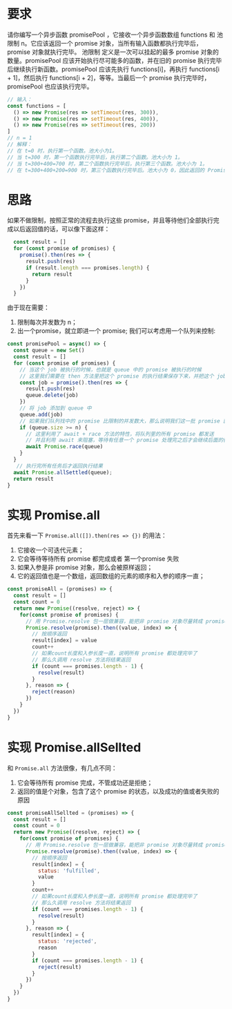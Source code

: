 # 要求
请你编写一个异步函数 promisePool ，它接收一个异步函数数组 functions 和 池限制 n。它应该返回一个 promise 对象，当所有输入函数都执行完毕后，promise 对象就执行完毕。
池限制 定义是一次可以挂起的最多 promise 对象的数量。promisePool 应该开始执行尽可能多的函数，并在旧的 promise 执行完毕后继续执行新函数。promisePool 应该先执行 functions[i]，再执行 functions[i + 1]，然后执行 functions[i + 2]，等等。当最后一个 promise 执行完毕时，promisePool 也应该执行完毕。

```js
// 输入：
const functions = [
  () => new Promise(res => setTimeout(res, 300)),
  () => new Promise(res => setTimeout(res, 400)),
  () => new Promise(res => setTimeout(res, 200))
]
// n = 1
// 解释：
// 在 t=0 时，执行第一个函数。池大小为1。
// 当 t=300 时，第一个函数执行完毕后，执行第二个函数。池大小为 1。
// 当 t=300+400=700 时，第二个函数执行完毕后，执行第三个函数。池大小为 1。
// 在 t=300+400+200=900 时，第三个函数执行完毕后。池大小为 0，因此返回的 Promise 也执行完成。
```

# 思路
如果不做限制，按照正常的流程去执行这些 promise，并且等待他们全部执行完成以后返回值的话，可以像下面这样：
```js
  const result = []
  for (const promise of promises) {
    promise().then(res => {
      result.push(res)
      if (result.length === promises.length) {
        return result
      }
    })
  }
```
由于现在需要：
1. 限制每次并发数为 n；
2. 出一个promise，就立即进一个 promise;
我们可以考虑用一个队列来控制:
```js
const promisePool = async() => {
  const queue = new Set()
  const result = []
  for (const promise of promises) {
    // 当这个 job 被执行的时候，也就是 queue 中的 promise 被执行的时候
    // 这里我们需要在 then 方法里把这个 promise 的执行结果保存下来，并把这个 job 从 queue 中删除
    const job = promise().then(res => {
      result.push(res)
      queue.delete(job)
    })
    // 将 job 添加到 queue 中
    queue.add(job)
    // 如果我们队列找中的 promise 比限制的并发数大，那么说明我们这一批 promise 就可以发送了
    if (queue.size >= n) {
      // 这里利用了 await + race 方法的特性，将队列里的所有 promise 都发送
      // 并且利用 await 来阻塞，等待有任意一个 promise 处理完之后才会继续后面的循环逻辑；
      await Promise.race(queue)
    }
  }
   // 执行完所有任务后才返回执行结果
  await Promise.allSettled(queue);
  return result
}
```


# 实现 Promise.all
首先来看一下 `Promise.all([]).then(res => {})` 的用法：
1. 它接收一个可迭代元素；
2. 它会等待等待所有 promise 都完成或者 第一个promise 失败
3. 如果入参是非 promise 对象，那么会被原样返回；
4. 它的返回值也是一个数组，返回数组的元素的顺序和入参的顺序一直；
```js
const promiseAll = (promises) => {
  const result = []
  const count = 0
  return new Promise((resolve, reject) => {
    for(const promise of promises) {
      // 用 Promise.resolve 包一层做兼容，能把非 promise 对象尽量转成 promise 对象
      Promise.resolve(promise).then((value, index) => {
        // 按顺序返回
        result[index] = value
        count++
        // 如果count长度和入参长度一直，说明所有 promise 都处理完毕了
        // 那么久调用 resolve 方法将结果返回
        if (count === promises.length - 1) {
          resolve(result)
        }
      }, reason => {
        reject(reason)
      })
    }
  })
}
```
# 实现 Promise.allSellted
和 `Promise.all` 方法很像，有几点不同：
1. 它会等待所有 promise 完成，不管成功还是拒绝；
2. 返回的值是个对象，包含了这个 promise 的状态，以及成功的值或者失败的原因
```js
const promiseAllSellted = (promises) => {
  const result = []
  const count = 0
  return new Promise((resolve, reject) => {
    for(const promise of promises) {
      // 用 Promise.resolve 包一层做兼容，能把非 promise 对象尽量转成 promise 对象
      Promise.resolve(promise).then((value, index) => {
        // 按顺序返回
        result[index] = {
          status: 'fulfilled',
          value
        }
        count++
        // 如果count长度和入参长度一直，说明所有 promise 都处理完毕了
        // 那么久调用 resolve 方法将结果返回
        if (count === promises.length - 1) {
          resolve(result)
        }
      }, reason => {
        result[index] = {
          status: 'rejected',
          reason
        }
        if (count === promises.length - 1) {
          reject(result)
        }
      })
    }
  })
}
```